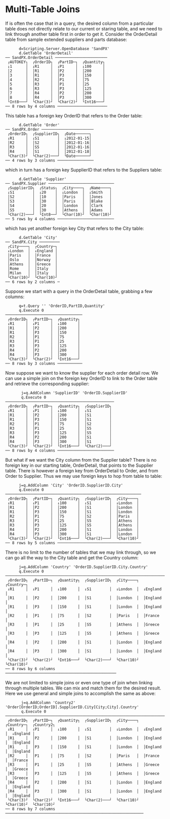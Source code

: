 # Multi-Table Joins

If is often the case that in a query, the desired column from a particular table does not directly
relate to our current or staring table, and we need to link through another table first in order
to get it. Consider the OrderDetail table from sample extended suppliers and parts database:

~~~
      d=Scripting.Server.OpenDatabase 'SandPX'
      d.GetTable 'OrderDetail'
── SandPX.OrderDetail ───────────────────────
 ┌AUTOKEY┐  ┌OrderID┐  ┌PartID─┐  ┌Quantity┐
 ↓1      │  ↓R1     │  ↓P1     │  ↓100     │
 │2      │  │R1     │  │P2     │  │200     │
 │3      │  │R1     │  │P3     │  │150     │
 │4      │  │R2     │  │P1     │  │75      │
 │5      │  │R3     │  │P1     │  │25      │
 │6      │  │R3     │  │P3     │  │125     │
 │7      │  │R4     │  │P2     │  │200     │
 │8      │  │R4     │  │P3     │  │300     │
 └Int8───┘  └Char(3)┘  └Char(2)┘  └Int16───┘
── 8 rows by 4 columns ──────────────────────
~~~

This table has a foreign key OrderID that refers to the Order table:

~~~
      d.GetTable 'Order'
── SandPX.Order ───────────────────────
 ┌OrderID┐  ┌SupplierID┐  ┌Date──────┐
 ↓R1     │  ↓S1        │  ↓2012-01-15│
 │R2     │  │S2        │  │2012-01-16│
 │R3     │  │S5        │  │2012-01-16│
 │R4     │  │S1        │  │2012-01-18│
 └Char(3)┘  └Char(2)───┘  └Date──────┘
── 4 rows by 3 columns ────────────────
~~~

which in turn has a foreign key SupplierID that refers to the Suppliers table:

~~~
      d.GetTable 'Supplier'
── SandPX.Supplier ─────────────────────────────
 ┌SupplierID┐  ┌Status┐  ┌City────┐  ┌Name────┐
 ↓S1        │  ↓20    │  ↓London  │  ↓Smith   │
 │S2        │  │10    │  │Paris   │  │Jones   │
 │S3        │  │30    │  │Paris   │  │Blake   │
 │S4        │  │20    │  │London  │  │Clark   │
 │S5        │  │30    │  │Athens  │  │Adams   │
 └Char(2)───┘  └Int8──┘  └Char(10)┘  └Char(10)┘
── 5 rows by 4 columns ─────────────────────────
~~~

which has yet another foreign key City that refers to the City table:

~~~
      d.GetTable 'City'
── SandPX.City ─────────
 ┌City────┐  ┌Country─┐
 ↓London  │  ↓England │
 │Paris   │  │France  │
 │Oslo    │  │Norway  │
 │Athens  │  │Greece  │
 │Rome    │  │Italy   │
 │Milan   │  │Italy   │
 └Char(10)┘  └Char(10)┘
── 6 rows by 2 columns ─
~~~

Suppose we start with a query in the OrderDetail table, grabbing a few columns:

~~~
      q=t.Query '' 'OrderID,PartID,Quantity'
      q.Execute 0
──────────────────────────────────
 ┌OrderID┐  ┌PartID─┐  ┌Quantity┐
 ↓R1     │  ↓P1     │  ↓100     │
 │R1     │  │P2     │  │200     │
 │R1     │  │P3     │  │150     │
 │R2     │  │P1     │  │75      │
 │R3     │  │P1     │  │25      │
 │R3     │  │P3     │  │125     │
 │R4     │  │P2     │  │200     │
 │R4     │  │P3     │  │300     │
 └Char(3)┘  └Char(2)┘  └Int16───┘
── 8 rows by 3 columns ───────────
~~~

Now suppose we want to know the supplier for each order detail row. We can use a simple join on the
foreign key OrderID to link to the Order table and retrieve the corresponding supplier:

~~~
       j=q.AddColumn 'SupplierID' 'OrderID.SupplierID'
       q.Execute 0
────────────────────────────────────────────────
 ┌OrderID┐  ┌PartID─┐  ┌Quantity┐  ┌SupplierID┐
 ↓R1     │  ↓P1     │  ↓100     │  ↓S1        │
 │R1     │  │P2     │  │200     │  │S1        │
 │R1     │  │P3     │  │150     │  │S1        │
 │R2     │  │P1     │  │75      │  │S2        │
 │R3     │  │P1     │  │25      │  │S5        │
 │R3     │  │P3     │  │125     │  │S5        │
 │R4     │  │P2     │  │200     │  │S1        │
 │R4     │  │P3     │  │300     │  │S1        │
 └Char(3)┘  └Char(2)┘  └Int16───┘  └Char(2)───┘
── 8 rows by 4 columns ─────────────────────────
~~~

But what if we want the City column from the Supplier table? There is no foreign key in our
starting table, OrderDetail, that points to the Supplier table. There is however a foreign key
from OrderDetail to Order, and from Order to Supplier. Thus we may use foreign keys to hop from
table to table:

~~~
      j=q.AddColumn 'City' 'OrderID.SupplierID.City'
      q.Execute 0
────────────────────────────────────────────────────────────
 ┌OrderID┐  ┌PartID─┐  ┌Quantity┐  ┌SupplierID┐  ┌City────┐
 ↓R1     │  ↓P1     │  ↓100     │  ↓S1        │  ↓London  │
 │R1     │  │P2     │  │200     │  │S1        │  │London  │
 │R1     │  │P3     │  │150     │  │S1        │  │London  │
 │R2     │  │P1     │  │75      │  │S2        │  │Paris   │
 │R3     │  │P1     │  │25      │  │S5        │  │Athens  │
 │R3     │  │P3     │  │125     │  │S5        │  │Athens  │
 │R4     │  │P2     │  │200     │  │S1        │  │London  │
 │R4     │  │P3     │  │300     │  │S1        │  │London  │
 └Char(3)┘  └Char(2)┘  └Int16───┘  └Char(2)───┘  └Char(10)┘
── 8 rows by 5 columns ─────────────────────────────────────
~~~

There is no limit to the number of tables that we may link through, so we can go all the way to the
City table and get the Country column:

~~~
      j=q.AddColumn 'Country' 'OrderID.SupplierID.City.Country'
      q.Execute 0
────────────────────────────────────────────────────────────────────────
 ┌OrderID┐  ┌PartID─┐  ┌Quantity┐  ┌SupplierID┐  ┌City────┐  ┌Country─┐
 ↓R1     │  ↓P1     │  ↓100     │  ↓S1        │  ↓London  │  ↓England │
 │R1     │  │P2     │  │200     │  │S1        │  │London  │  │England │
 │R1     │  │P3     │  │150     │  │S1        │  │London  │  │England │
 │R2     │  │P1     │  │75      │  │S2        │  │Paris   │  │France  │
 │R3     │  │P1     │  │25      │  │S5        │  │Athens  │  │Greece  │
 │R3     │  │P3     │  │125     │  │S5        │  │Athens  │  │Greece  │
 │R4     │  │P2     │  │200     │  │S1        │  │London  │  │England │
 │R4     │  │P3     │  │300     │  │S1        │  │London  │  │England │
 └Char(3)┘  └Char(2)┘  └Int16───┘  └Char(2)───┘  └Char(10)┘  └Char(10)┘
── 8 rows by 6 columns ─────────────────────────────────────────────────
~~~

We are not limited to simple joins or even one type of join when linking through multiple tables.
We can mix and match them for the desired result. Here we use general and simple joins to
accomplish the same as above:

~~~
       j=q.AddColumn 'Country2' 'Order[OrderID;OrderID].SupplierID.City[City;City].Country'
       q.Execute 0
────────────────────────────────────────────────────────────────────────────────────
 ┌OrderID┐  ┌PartID─┐  ┌Quantity┐  ┌SupplierID┐  ┌City────┐  ┌Country─┐  ┌Country2┐
 ↓R1     │  ↓P1     │  ↓100     │  ↓S1        │  ↓London  │  ↓England │  ↓England │
 │R1     │  │P2     │  │200     │  │S1        │  │London  │  │England │  │England │
 │R1     │  │P3     │  │150     │  │S1        │  │London  │  │England │  │England │
 │R2     │  │P1     │  │75      │  │S2        │  │Paris   │  │France  │  │France  │
 │R3     │  │P1     │  │25      │  │S5        │  │Athens  │  │Greece  │  │Greece  │
 │R3     │  │P3     │  │125     │  │S5        │  │Athens  │  │Greece  │  │Greece  │
 │R4     │  │P2     │  │200     │  │S1        │  │London  │  │England │  │England │
 │R4     │  │P3     │  │300     │  │S1        │  │London  │  │England │  │England │
 └Char(3)┘  └Char(2)┘  └Int16───┘  └Char(2)───┘  └Char(10)┘  └Char(10)┘  └Char(10)┘
── 8 rows by 7 columns ─────────────────────────────────────────────────────────────
~~~

